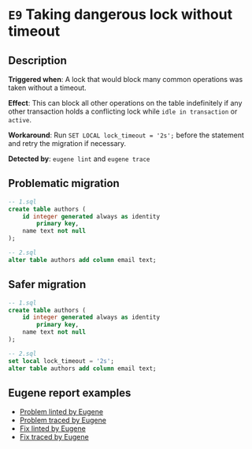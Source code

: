 # `E9` Taking dangerous lock without timeout

## Description

**Triggered when**: A lock that would block many common operations was taken without a timeout.

**Effect**: This can block all other operations on the table indefinitely if any other transaction holds a conflicting lock while `idle in transaction` or `active`.

**Workaround**: Run `SET LOCAL lock_timeout = '2s';` before the statement and retry the migration if necessary.

**Detected by**: `eugene lint` and `eugene trace`

## Problematic migration

```sql
-- 1.sql
create table authors (
    id integer generated always as identity
        primary key,
    name text not null
);

-- 2.sql
alter table authors add column email text;
```

## Safer migration

```sql
-- 1.sql
create table authors (
    id integer generated always as identity
        primary key,
    name text not null
);

-- 2.sql
set local lock_timeout = '2s';
alter table authors add column email text;
```

## Eugene report examples

- [Problem linted by Eugene](unsafe_lint.md)
- [Problem traced by Eugene](unsafe_trace.md)
- [Fix linted by Eugene](safer_trace.md)
- [Fix traced by Eugene](safer_trace.md)
